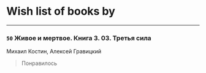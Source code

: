# Wish list of books by [](https://plus.google.com/u/0/115679528795083704722/)
---

### `50` Живое и мертвое. Книга 3. 03. Третья сила
Михаил Костин, Алексей Гравицкий
> Понравилось

